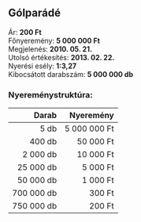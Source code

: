 ## Gólparádé

Ár: **200 Ft**<br/>
Főnyeremény: **5 000 000 Ft**<br/>
Megjelenés: **2010. 05. 21.**<br/>
Utolsó értékesítés: **2013. 02. 22.**<br/>
Nyerési esély: **1:3,27**<br/>
Kibocsátott darabszám: **5 000 000 db**<br/>

### Nyereménystruktúra:
Darab|Nyeremény
---:|---:
5 db|5 000 000 Ft
400 db|50 000 Ft
2 000 db|10 000 Ft
25 000 db|5 000 Ft
50 000 db|1 000 Ft
700 000 db|300 Ft
750 000 db|200 Ft
